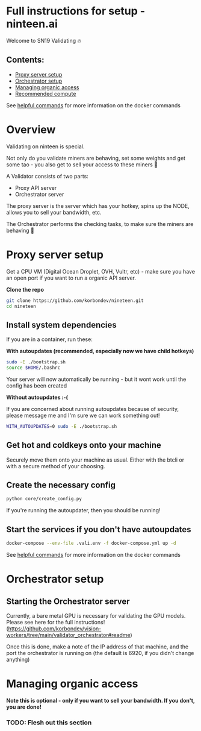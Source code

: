 # Full instructions for setup - ninteen.ai

Welcome to SN19 Validating 🔥

## Contents:

- [Proxy server setup](#proxy-server-setup)
- [Orchestrator setup](#orchestrator-setup)
- [Managing organic access](#managing-organic-access)
- [Recommended compute](./recommended-compute)

See [helpful commands](./helpful-commands.md) for more information on the docker commands

# Overview

Validating on ninteen is special.

Not only do you validate miners are behaving, set some weights and get some tao - you also get to sell your access to these miners 🤩

A Validator consists of two parts:

- Proxy API server
- Orchestrator server

The proxy server is the server which has your hotkey, spins up the NODE, allows you to sell your bandwidth, etc.

The Orchestrator performs the checking tasks, to make sure the miners are behaving 🫡

# Proxy server setup

Get a CPU VM (Digital Ocean Droplet, OVH, Vultr, etc) - make sure you have an open port if you want to run a organic API server.

**Clone the repo**

```bash
git clone https://github.com/korbondev/nineteen.git
cd nineteen
```

## Install system dependencies

If you are in a container, run these:

**With autoupdates (recommended, especially now we have child hotkeys)**

```bash
sudo -E ./bootstrap.sh
source $HOME/.bashrc
```

Your server will now automatically be running - but it wont work until the config has been created

**Without autoupdates :-(**

If you are concerned about running autoupdates because of security, please message me and I'm sure we can work something out!

```bash
WITH_AUTOUPDATES=0 sudo -E ./bootstrap.sh
```

## Get hot and coldkeys onto your machine

Securely move them onto your machine as usual. Either with the btcli or with a secure method of your choosing.

## Create the necessary config

```bash
python core/create_config.py
```

If you're running the autoupdater, then you should be running!

## Start the services if you don't have autoupdates

```bash
docker-compose --env-file .vali.env -f docker-compose.yml up -d
```

See [helpful commands](./helpful-commands.md) for more information on the docker commands

# Orchestrator setup

## Starting the Orchestrator server

Currently, a bare metal GPU is necessary for validating the GPU models. Please see here for the full instructions!(https://github.com/korbondev/vision-workers/tree/main/validator_orchestrator#readme)

Once this is done, make a note of the IP address of that machine, and the port the orchestrator is running on (the default is 6920, if you didn't change anything)

# Managing organic access

**Note this is optional - only if you want to sell your bandwidth. If you don't, you are done!**

### TODO: Flesh out this section
